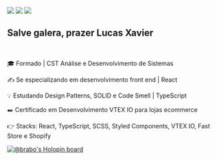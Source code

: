   <a href="https://instagram.com/olucas.xavier" target="_blank"><img src="https://img.shields.io/badge/-Instagram-%23E4405F?style=for-the-badge&logo=instagram&logoColor=white" target="_blank"></a>
  <a href = "mailto:lsxavier.00@gmail.com"><img src="https://img.shields.io/badge/-Gmail-%23333?style=for-the-badge&logo=gmail&logoColor=white" target="_blank"></a>
  <a href="https://www.linkedin.com/in/lucas0019/" target="_blank"><img src="https://img.shields.io/badge/-LinkedIn-%230077B5?style=for-the-badge&logo=linkedin&logoColor=white" target="_blank"></a> 
 

## Salve galera, prazer Lucas Xavier

<br>

🎓 Formado | CST Análise e Desenvolvimento de Sistemas

✍ Se especializando em desenvolvimento front end | React 

💡 Estudando Design Patterns, SOLID e Code Smell | TypeScript 

✒️ Certificado em Desenvolvimento VTEX IO para lojas ecommerce

👉 Stacks: React, TypeScript, SCSS, Styled Components, VTEX IO, Fast Store e Shopify



[![@brabo's Holopin board](https://holopin.me/brabo)](https://holopin.io/@brabo)
